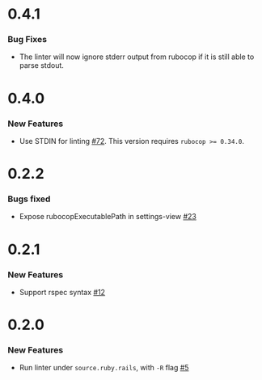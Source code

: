 # 0.4.1

### Bug Fixes

* The linter will now ignore stderr output from rubocop if it is still able to
  parse stdout.

# 0.4.0

### New Features

* Use STDIN for linting
  [#72](https://github.com/AtomLinter/linter-rubocop/pull/72/files). This
  version requires `rubocop >= 0.34.0`.

# 0.2.2

### Bugs fixed

* Expose rubocopExecutablePath in settings-view [#23](https://github.com/AtomLinter/linter-rubocop/issues/23)

# 0.2.1

### New Features

* Support rspec syntax [#12](https://github.com/AtomLinter/linter-rubocop/pull/12)

# 0.2.0

### New Features

* Run linter under `source.ruby.rails`, with `-R` flag [#5](https://github.com/AtomLinter/linter-rubocop/issues/5)
